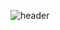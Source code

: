 ![header](https://capsule-render.vercel.app/api?type=slice&color=gradient&height=200&section=header&text=진수의%README%20render&fontSize=60&fontColor=d6ace6)

<!---
KingOfSilver/KingOfSilver is a ✨ special ✨ repository because its `README.md` (this file) appears on your GitHub profile.
You can click the Preview link to take a look at your changes.
--->
